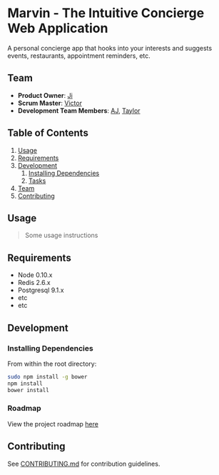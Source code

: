 # Marvin - The Intuitive Concierge Web Application
A personal concierge app that hooks into your interests and suggests events, restaurants, appointment reminders, etc.

## Team

  - __Product Owner__: [Ji](https://github.com/JiBaik)
  - __Scrum Master__: [Victor](https://github.com/vlin59)
  - __Development Team Members__: [AJ](https://github.com/ajzawawi), [Taylor](https://github.com/taylorpage)

## Table of Contents

1. [Usage](#Usage)
1. [Requirements](#requirements)
1. [Development](#development)
    1. [Installing Dependencies](#installing-dependencies)
    1. [Tasks](#tasks)
1. [Team](#team)
1. [Contributing](#contributing)

## Usage

> Some usage instructions

## Requirements

- Node 0.10.x
- Redis 2.6.x
- Postgresql 9.1.x
- etc
- etc

## Development

### Installing Dependencies

From within the root directory:

```sh
sudo npm install -g bower
npm install
bower install
```

### Roadmap

View the project roadmap [here](LINK_TO_PROJECT_ISSUES)


## Contributing

See [CONTRIBUTING.md](CONTRIBUTING.md) for contribution guidelines.
